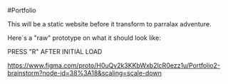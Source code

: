#Portfolio


This will be a static website before it transform to parralax adventure.

Here´s a "raw" prototype on what it should look like: 

PRESS "R" AFTER INITIAL LOAD

https://www.figma.com/proto/H0uQv2k3KKbWxb2lcR0ezz1u/Portfolio2-brainstorm?node-id=38%3A18&scaling=scale-down


